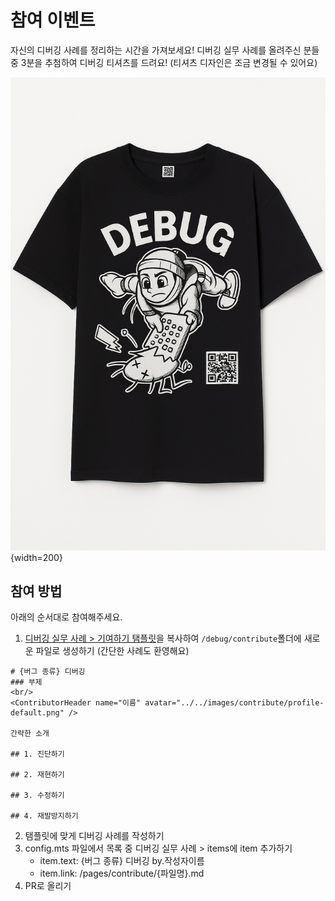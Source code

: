# 참여 이벤트

자신의 디버깅 사례를 정리하는 시간을 가져보세요! 디버깅 실무 사례를 올려주신 분들 중 3분을 추첨하여 디버깅 티셔츠를 드려요! (티셔츠 디자인은 조금 변경될 수 있어요)

![](../images/event/event-t-shirt.png){width=200}

## 참여 방법

아래의 순서대로 참여해주세요.

1. [디버깅 실무 사례 > 기여하기 탬플릿](../pages/contribute/template.md)을 복사하여 `/debug/contribute`폴더에 새로운 파일로 생성하기 (간단한 사례도 환영해요)

```
# {버그 종류} 디버깅
### 부제
<br/>
<ContributorHeader name="이름" avatar="../../images/contribute/profile-default.png" />

간략한 소개

## 1. 진단하기

## 2. 재현하기

## 3. 수정하기

## 4. 재발방지하기

```

2. 탬플릿에 맞게 디버깅 사례를 작성하기
3. config.mts 파일에서 목록 중 디버깅 실무 사례 > items에 item 추가하기
   - item.text: {버그 종류} 디버깅 by.작성자이름
   - item.link: /pages/contribute/{파일명}.md
4. PR로 올리기

